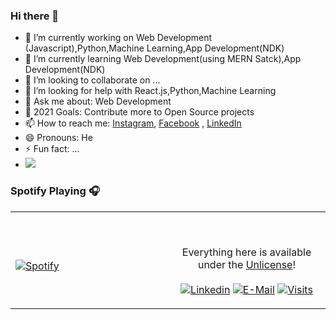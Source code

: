 ### Hi there 👋


- 🔭 I’m currently working on Web Development (Javascript),Python,Machine Learning,App Development(NDK)
- 🌱 I’m currently learning Web Development(using MERN Satck),App Development(NDK)
- 👯 I’m looking to collaborate on ...
- 🤔 I’m looking for help with React.js,Python,Machine Learning
- 💬 Ask me about: Web Development
- 🥅 2021 Goals: Contribute more to Open Source projects
- 📫 How to reach me: [Instagram](https://www.instagram.com/thehopeless420/), [Facebook](https://www.facebook.com/spandan.chakravarty/) , [LinkedIn](https://www.linkedin.com/in/spandan-chakravarty-88a1345a/)
- 😄 Pronouns: He
- ⚡ Fun fact: ...
- <img src="https://github-readme-stats.vercel.app/api?username=spandan1460&&show_icons=true&title_color=ff005c&icon_color=ffe227&text_color=16c79a&bg_color=26001b">


### Spotify Playing 🎧
<table width="100%"> 
  <tr>
  <td width="50%">
      
&nbsp; <br> [![Spotify](https://novatorem.vercel.app/api/spotify)](https://open.spotify.com/user/31guxgaeufqh2zbdvn5a3xxky23u)

  </td>
  <td width="50%">

<br><p align="center">Everything here is available under the [Unlicense](https://choosealicense.com/licenses/unlicense/)!<br><br>
  [![Linkedin](https://img.shields.io/badge/linked-in-369?style=flat-square&logo=linkedin&logoColor=white&color=blue)](https://www.linkedin.com/in/spandan-chakravarty-88a1345a/)
  [![E-Mail](https://img.shields.io/badge/email-reveal-2a8?style=flat-square&logo=gmail&logoColor=white)](https://mailhide.io/e/404VIZkL)
  [![Visits](https://komarev.com/ghpvc/?username=novatorem&logo=GitHub&label=github%20visits&color=336699&logoColor=white&style=flat-square)](https://github.com/spandan1460)
</p>
  </td>
  </table>
